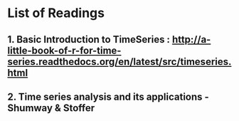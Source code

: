 # List of Readings
## 1. Basic Introduction to TimeSeries : http://a-little-book-of-r-for-time-series.readthedocs.org/en/latest/src/timeseries.html

## 2. Time series analysis and its applications - Shumway & Stoffer
